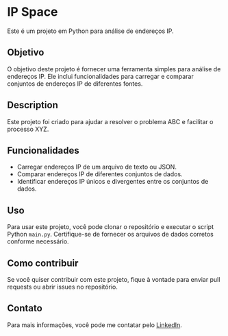 # IP Space

Este é um projeto em Python para análise de endereços IP.

## Objetivo

O objetivo deste projeto é fornecer uma ferramenta simples para análise de endereços IP. Ele inclui funcionalidades para carregar e comparar conjuntos de endereços IP de diferentes fontes.

## Description

Este projeto foi criado para ajudar a resolver o problema ABC e facilitar o processo XYZ.


## Funcionalidades

- Carregar endereços IP de um arquivo de texto ou JSON.
- Comparar endereços IP de diferentes conjuntos de dados.
- Identificar endereços IP únicos e divergentes entre os conjuntos de dados.

## Uso

Para usar este projeto, você pode clonar o repositório e executar o script Python `main.py`. Certifique-se de fornecer os arquivos de dados corretos conforme necessário.

## Como contribuir

Se você quiser contribuir com este projeto, fique à vontade para enviar pull requests ou abrir issues no repositório.

## Contato

Para mais informações, você pode me contatar pelo [LinkedIn](https://www.linkedin.com/in/antonioneto604/).

